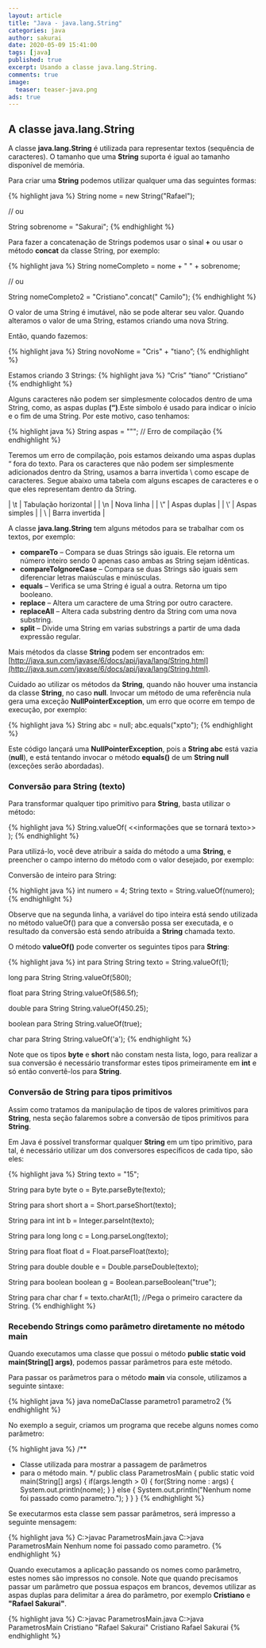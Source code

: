```yaml
---
layout: article
title: "Java - java.lang.String"
categories: java
author: sakurai
date: 2020-05-09 15:41:00
tags: [java]
published: true
excerpt: Usando a classe java.lang.String.
comments: true
image:
  teaser: teaser-java.png
ads: true
---
```


## A classe java.lang.String

A classe **java.lang.String** é utilizada para representar textos (sequência de caracteres). O tamanho que uma **String** suporta é igual ao tamanho disponível de memória.

Para criar uma **String** podemos utilizar qualquer uma das seguintes formas:

{% highlight java %}
String nome = new String("Rafael");

// ou

String sobrenome = "Sakurai";
{% endhighlight %}

Para fazer a concatenação de Strings podemos usar o sinal **+** ou usar o método **concat** da classe String, por exemplo:

{% highlight java %}
String nomeCompleto = nome + " " + sobrenome;

// ou

String nomeCompleto2 = "Cristiano".concat(" Camilo");
{% endhighlight %}

O valor de uma String é imutável, não se pode alterar seu valor. Quando alteramos o valor de uma String, estamos criando uma nova String.

Então, quando fazemos:

{% highlight java %}
String novoNome = "Cris" + "tiano”;
{% endhighlight %}

Estamos criando 3 Strings:
{% highlight java %}
	“Cris”
	“tiano”
	“Cristiano”
{% endhighlight %}

Alguns caracteres não podem ser simplesmente colocados dentro de uma String, como, as aspas duplas **(“)**.Este símbolo é usado para indicar o início e o fim de uma String. Por este motivo, caso tenhamos:

{% highlight java %}
String aspas = """; // Erro de compilação
{% endhighlight %}

Teremos um erro de compilação, pois estamos deixando uma aspas duplas “ fora do texto. Para os caracteres que não podem ser simplesmente adicionados dentro da String, usamos a barra invertida \ como escape de caracteres. Segue abaixo uma tabela com alguns escapes de caracteres e o que eles representam dentro da String.

| \t | Tabulação horizontal |
| \n | Nova linha           |
| \” | Aspas duplas         |
| \’ | Aspas simples        |
| \\ | Barra invertida      |

A classe **java.lang.String** tem alguns métodos para se trabalhar com os textos, por exemplo:

- **compareTo** – Compara se duas Strings são iguais. Ele retorna um número inteiro sendo 0 apenas caso ambas as String sejam idênticas.
- **compareToIgnoreCase** – Compara se duas Strings são iguais sem diferenciar letras maiúsculas e minúsculas.
- **equals** – Verifica se uma String é igual a outra. Retorna um tipo booleano.
- **replace** – Altera um caractere de uma String por outro caractere.
- **replaceAll** – Altera cada substring dentro da String com uma nova substring.
- **split** – Divide uma String em varias substrings a partir de uma dada expressão regular.

Mais métodos da classe **String** podem ser encontrados em: [http://java.sun.com/javase/6/docs/api/java/lang/String.html](http://java.sun.com/javase/6/docs/api/java/lang/String.html).

Cuidado ao utilizar os métodos da **String**, quando não houver uma instancia da classe **String**, no caso **null**. Invocar um método de uma referência nula gera uma exceção **NullPointerException**, um erro que ocorre em tempo de execução, por exemplo:

{% highlight java %}
String abc = null;
abc.equals("xpto");
{% endhighlight %}

Este código lançará uma **NullPointerException**, pois a **String abc** está vazia (**null**), e está tentando invocar o método **equals()** de um **String null** (exceções serão abordadas).


### Conversão para String (texto)

Para transformar qualquer tipo primitivo para **String**, basta utilizar o método:

{% highlight java %}
String.valueOf( <<informações que se tornará texto>> );
{% endhighlight %}

Para utilizá-lo, você deve atribuir a saída do método a uma **String**, e preencher o campo interno do método com o valor desejado, por exemplo:

Conversão de inteiro para String:

{% highlight java %}
int numero = 4;
String texto = String.valueOf(numero);
{% endhighlight %}

Observe que na segunda linha, a variável do tipo inteira está sendo utilizada no método valueOf() para que a conversão possa ser executada, e o resultado da conversão está sendo atribuída a **String** chamada texto.

O método **valueOf()** pode converter os seguintes tipos para **String**:

{% highlight java %}
int para String
String texto = String.valueOf(1);

long para String
String.valueOf(580l);

float para String
	String.valueOf(586.5f);

double para String
	String.valueOf(450.25);

boolean para String
	String.valueOf(true);

char para String
String.valueOf('a');
{% endhighlight %}

Note que os tipos **byte** e **short** não constam nesta lista, logo, para realizar a sua conversão é necessário transformar estes tipos primeiramente em **int** e só então convertê-los para **String**.


### Conversão de String para tipos primitivos

Assim como tratamos da manipulação de tipos de valores primitivos para **String**, nesta seção falaremos sobre a conversão de tipos primitivos para **String**.

Em Java é possível transformar qualquer **String** em um tipo primitivo, para tal, é necessário utilizar um dos conversores específicos de cada tipo, são eles:

{% highlight java %}
String texto = "15";

String para byte
byte o = Byte.parseByte(texto);

String para short
short a = Short.parseShort(texto);

String para int
int b = Integer.parseInt(texto);

String para long
long c = Long.parseLong(texto);

String para float
float d = Float.parseFloat(texto);

String para double
double e = Double.parseDouble(texto);

String para boolean
boolean  g = Boolean.parseBoolean("true");

String para char
char f = texto.charAt(1); //Pega o primeiro caractere da String.
{% endhighlight %}

### Recebendo Strings como parâmetro diretamente no método main

Quando executamos uma classe que possui o método **public static void main(String[] args)**, podemos passar parâmetros para este método.

Para passar os parâmetros para o método **main** via console, utilizamos a seguinte sintaxe:

{% highlight java %}
java nomeDaClasse parametro1 parametro2
{% endhighlight %}

No exemplo a seguir, criamos um programa que recebe alguns nomes como parâmetro:

{% highlight java %}
/**
 * Classe utilizada para mostrar a passagem de parâmetros
 * para o método main.
 */
public class ParametrosMain {
    public static void main(String[] args) {
        if(args.length > 0) {
            for(String nome : args) {
                System.out.println(nome);
            }
        } else {
            System.out.println("Nenhum nome foi passado como parametro.");
        }
    }
}
{% endhighlight %}

Se executarmos esta classe sem passar parâmetros, será impresso a seguinte mensagem:

{% highlight java %}
C:\>javac ParametrosMain.java
C:\>java ParametrosMain
Nenhum nome foi passado como parametro.
{% endhighlight %}

Quando executamos a aplicação passando os nomes como parâmetro, estes nomes são impressos no console. Note que quando precisamos passar um parâmetro que possua espaços em brancos, devemos utilizar as aspas duplas para delimitar a área do parâmetro, por exemplo **Cristiano** e **"Rafael Sakurai"**.

{% highlight java %}
C:\>javac ParametrosMain.java
C:\>java ParametrosMain Cristiano "Rafael Sakurai"
Cristiano
Rafael Sakurai
{% endhighlight %}